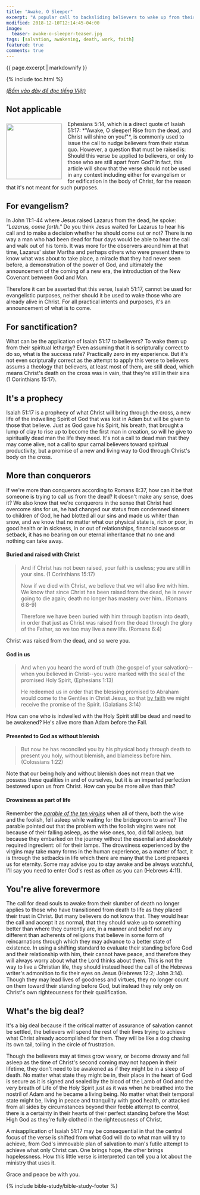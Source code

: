 ```yaml
---
title: "Awake, O Sleeper"
excerpt: "A popular call to backsliding believers to wake up from their slumber and bear fruit for Christ. Is the call a one time transition from death to life, or a never-ending struggle to maintain an acceptable state of wakefulness, and fruitfulness?"
modified: 2018-12-10T12:14:45-04:00
image:
  teaser: awake-o-sleeper-teaser.jpg
tags: [salvation, awakening, death, work, faith] 
featured: true
comments: true
---
```


{{ page.excerpt | markdownify }}

{% include toc.html %}

<a href="{{ site.url }}{% post_url articles-viet/2018-12-05-Awake-O-Sleeper-Viet %}"><em>(Bấm vào đây để đọc tiếng Việt)</em></a>

## Not applicable
<img alt src="{{ site.url }}/assets/images/awake-o-sleeper-teaser.jpg" style="border: 1px solid #cccccc; margin: 7px 15px 0px 0px; max-width: 100%; height: 148px; padding: 0px; float: left;">
Ephesians 5:14, which is a direct quote of Isaiah 51:17: *"Awake, O sleeper! Rise from the dead, and Christ will shine on you!"*, is commonly used to issue the call to nudge believers from their status quo. However, a question that must be raised is: Should this verse be applied to believers, or only to those who are still apart from God? In fact, this article will show that the verse should not be used in any context including either for evangelism or for edification in the body of Christ, for the reason that it's not meant for such purposes.

## For evangelism?

 In John 11:1-44 where Jesus raised Lazarus from the dead, he spoke: *"Lazarus, come forth."* Do you think Jesus waited for Lazarus to hear his call and to make a decision whether he should come out or not? There is no way a man who had been dead for four days would be able to hear the call and walk out of his tomb. It was more for the observers around him at that time, Lazarus' sister Martha and perhaps others who were present there to know what was about to take place, a miracle that they had never seen before, a demonstration of the power of God, and ultimately the announcement of the coming of a new era, the introduction of the New Covenant between God and Man.
 
Therefore it can be asserted that this verse, Isaiah 51:17, cannot be used for evangelistic purposes, neither should it be used to wake those who are already alive in Christ. For all practical intents and purposes, it's an announcement of what is to come.

## For sanctification?

What can be the application of Isaiah 51:17 to believers? To wake them up from their spiritual lethargy? Even assuming that it is scripturally correct to do so, what is the success rate? Practically zero in my experience. But it's not even scripturally correct as the attempt to apply this verse to believers assums a theology that believers, at least most of them, are still dead, which means Christ's death on the cross was in vain, that they're still in their sins (1 Corinthians 15:17).

## It's a prophecy

Isaiah 51:17 is a prophecy of what Christ will bring through the cross, a new life of the indwelling Spirit of God that was lost in Adam but will be given to those that believe. Just as God gave his Spirit, his breath, that brought a lump of clay to rise up to become the first man in creation, so will he give to spiritually dead man the life they need. It's not a call to dead man that they may come alive, not a call to spur carnal believers toward spiritual productivity, but a promise of a new and living way to God through Christ's body on the cross.

## More than conquerors

If we're more than conquerors according to Romans 8:37, how can it be that someone is trying to call us from the dead? It doesn't make any sense, does it? We also know that we're conquerors in the sense that Christ had overcome sins for us, he had changed our status from condemned sinners to children of God, he had blotted all our sins and made us whiter than snow, and we know that no matter what our physical state is, rich or poor, in good health or in sickness, in or out of relationships, financial success or setback, it has no bearing on our eternal inheritance that no one and nothing can take away.

#### Buried and raised with Christ

> And if Christ has not been raised, your faith is useless; you are still in your sins. (1 Corinthians 15:17)
>
> Now if we died with Christ, we believe that we will also live with him.  We know that since Christ has been raised from the dead, he is never going to die again; death no longer has mastery over him.. (Romans 6:8-9)
>
> Therefore we have been buried with him through baptism into death, in order that just as Christ was raised from the dead through the glory of the Father, so we too may live a new life. (Romans 6:4)​	

Christ was raised from the dead, and so were you.

#### God in us

> And when you heard the word of truth (the gospel of your salvation)--when you believed in Christ--you were marked with the seal of the promised Holy Spirit, (Ephesians 1:13)
>
> He redeemed us in order that the blessing promised to Abraham would come to the Gentiles in Christ Jesus, so that <u>by faith</u> we might receive the promise of the Spirit. (Galatians 3:14)

How can one who is indwelled with the Holy Spirit still be dead and need to be awakened? He's alive more than Adam before the Fall.

#### Presented to God as without blemish

> But now he has reconciled you by his physical body through death to present you holy, without blemish, and blameless before him. (Colossians 1:22)

Note that our being holy and without blemish does not mean that we possess these qualities in and of ourselves, but it is an imparted perfection bestowed upon us from Christ. How can you be more alive than this?

#### Drowsiness as part of life

Remember the <a href="{{ site.url }}{% post_url articles/2017-02-09-Parable-Ten-Virgins %}"><em>parable of the ten virgins</em></a> when all of them, both the wise and the foolish, fell asleep while waiting for the bridegroom to arrive? The parable pointed out that the problem with the foolish virgins were not because of their falling asleep, as the wise ones, too, did fall asleep, but because they embarked on the journey without the essential and absolutely required ingredient: oil for their lamps. The drowsiness experienced by the virgins may take many forms in the human experience, as a matter of fact, it is through the setbacks in life which there are many that the Lord prepares us for eternity. Some may advise you to stay awake and be always watchful, I'll say you need to enter God's rest as often as you can (Hebrews 4:11).

## You're alive forevermore

The call for dead souls to awake from their slumber of death no longer applies to those who have transitioned from death to life as they placed their trust in Christ. But many believers do not know that. They would hear the call and accept it as normal, that they should wake up to something better than where they currently are, in a manner and belief not any different than adherents of religions that believe in some form of reincarnations through which they may advance to a better state of existence. In using a shifting standard to evaluate their standing before God and their relationship with him, their cannot have peace, and therefore they will always worry about what the Lord thinks about them. This is not the way to live a Christian life, they should instead heed the call of the Hebrews writer's admonition to fix their eyes on Jesus (Hebrews 12:2; John 3:14). Though they may lead lives of goodness and virtues, they no longer count on them toward their standing before God, but instead they rely only on Christ's own righteousness for their qualification.

## What's the big deal?

It's a big deal because if the critical matter of assurance of salvation cannot be settled, the believers will spend the rest of their lives trying to achieve what Christ already accomplished for them. They will be like a dog chasing its own tail, toiling in the circle of frustration.

Though the believers may at times grow weary, or become drowsy and fall asleep as the time of Christ's second coming may not happen in their lifetime, they don't need to be awakened as if they might be in a sleep of death. No matter what state they might be in, their place in the heart of God is secure as it is signed and sealed by the blood of the Lamb of God and the very breath of Life of the Holy Spirit just as it was when he breathed into the nostril of Adam and he became a living being. No matter what their temporal state might be, living in peace and tranquility with good health, or attacked from all sides by circumstances beyond their feeble attempt to control, there is a certainty in their hearts of their perfect standing before the Most High God as they're fully clothed in the righteousness of Christ.

A misapplication of Isaiah 51:17 may be consequential in that the central focus of the verse is shifted from what God will do to what man will try to achieve, from God's immovable plan of salvation to man's futile attempt to achieve what only Christ can. One brings hope, the other brings hopelessness. How this little verse is interpreted can tell you a lot about the ministry that uses it.

Grace and peace be with you.

{% include bible-study/bible-study-footer %}
